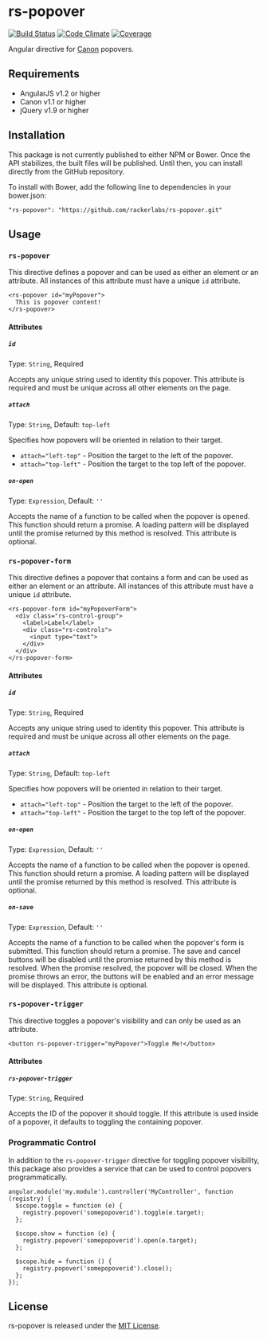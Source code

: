# rs-popover

[![Build Status](http://img.shields.io/travis/rackerlabs/rs-popover/master.svg)](https://travis-ci.org/rackerlabs/rs-popover)
[![Code Climate](http://img.shields.io/codeclimate/github/rackerlabs/rs-popover.svg)](https://codeclimate.com/github/rackerlabs/rs-popover)
[![Coverage](http://img.shields.io/codeclimate/coverage/github/rackerlabs/rs-popover.svg)](https://codeclimate.com/github/rackerlabs/rs-popover)

Angular directive for [Canon](http://rackerlabs.github.io/canon) popovers.

## Requirements

- AngularJS v1.2 or higher
- Canon v1.1 or higher
- jQuery v1.9 or higher

## Installation

This package is not currently published to either NPM or Bower. Once the API
stabilizes, the built files will be published. Until then, you can install 
directly from the GitHub repository.

To install with Bower, add the following line to dependencies in your bower.json:

```
"rs-popover": "https://github.com/rackerlabs/rs-popover.git"
```

## Usage

### `rs-popover`

This directive defines a popover and can be used as either an element or an
attribute. All instances of this attribute must have a unique `id` attribute.

```
<rs-popover id="myPopover">
  This is popover content!
</rs-popover>
```

#### Attributes

##### `id`

Type: `String`, Required

Accepts any unique string used to identity this popover. This attribute is 
required and must be unique across all other elements on the page.

##### `attach`

Type: `String`, Default: `top-left`

Specifies how popovers will be oriented in relation to their target.

- `attach="left-top"` - Position the target to the left of the popover.
- `attach="top-left"` - Position the target to the top left of the popover.

##### `on-open`

Type: `Expression`, Default: `''`

Accepts the name of a function to be called when the popover is opened. This 
function should return a promise. A loading pattern will be displayed until the
promise returned by this method is resolved. This attribute is optional.

### `rs-popover-form`

This directive defines a popover that contains a form and can be used as either 
an element or an attribute. All instances of this attribute must have a unique 
`id` attribute.

```
<rs-popover-form id="myPopoverForm">
  <div class="rs-control-group">
    <label>Label</label>
    <div class="rs-controls">
      <input type="text">
    </div>
  </div>
</rs-popover-form>
```

#### Attributes

##### `id`

Type: `String`, Required

Accepts any unique string used to identity this popover. This attribute is 
required and must be unique across all other elements on the page.

##### `attach`

Type: `String`, Default: `top-left`

Specifies how popovers will be oriented in relation to their target.

- `attach="left-top"` - Position the target to the left of the popover.
- `attach="top-left"` - Position the target to the top left of the popover.

##### `on-open`

Type: `Expression`, Default: `''`

Accepts the name of a function to be called when the popover is opened. This 
function should return a promise. A loading pattern will be displayed until the
promise returned by this method is resolved. This attribute is optional.

##### `on-save`

Type: `Expression`, Default: `''`

Accepts the name of a function to be called when the popover's form is 
submitted. This function should return a promise. The save and cancel buttons
will be disabled until the promise returned by this method is resolved. When the
promise resolved, the popover will be closed. When the promise throws an error, 
the buttons will be enabled and an error message will be displayed. This 
attribute is optional.

### `rs-popover-trigger`

This directive toggles a popover's visibility and can only be used as an 
attribute.

```
<button rs-popover-trigger="myPopover">Toggle Me!</button>
```

#### Attributes

##### `rs-popover-trigger`

Type: `String`, Required

Accepts the ID of the popover it should toggle. If this attribute is used inside
of a popover, it defaults to toggling the containing popover.

### Programmatic Control

In addition to the `rs-popover-trigger` directive for toggling popover 
visibility, this package also provides a service that can be used to control 
popovers programmatically.

```
angular.module('my.module').controller('MyController', function (registry) {
  $scope.toggle = function (e) {
    registry.popover('somepopoverid').toggle(e.target);
  };

  $scope.show = function (e) {
    registry.popover('somepopoverid').open(e.target);
  };

  $scope.hide = function () {
    registry.popover('somepopoverid').close();
  };
});
```

## License

rs-popover is released under the [MIT License](LICENSE).

